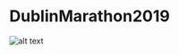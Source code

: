 # DublinMarathon2019
![alt text](https://github.com/kane-collins/DublinMarathon2019/images/Fastest_clubs.jpg "Fastest Clubs")

